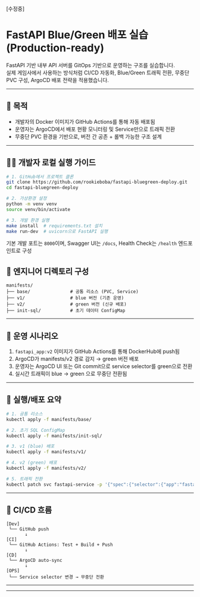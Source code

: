 [수정중]
# FastAPI Blue/Green 배포 실습 (Production-ready)

FastAPI 기반 내부 API 서버를 GitOps 기반으로 운영하는 구조를 실습합니다.  
실제 게임사에서 사용하는 방식처럼 CI/CD 자동화, Blue/Green 트래픽 전환, 무중단 PVC 구성, ArgoCD 배포 전략을 적용했습니다.

---

## 🎯 목적

- 개발자의 Docker 이미지가 GitHub Actions를 통해 자동 배포됨
- 운영자는 ArgoCD에서 배포 현황 모니터링 및 Service만으로 트래픽 전환
- 무중단 PVC 환경을 기반으로, 버전 간 공존 + 롤백 가능한 구조 설계

---

## 👨‍💻 개발자 로컬 실행 가이드

```bash
# 1. GitHub에서 프로젝트 클론
git clone https://github.com/rookieboba/fastapi-bluegreen-deploy.git
cd fastapi-bluegreen-deploy

# 2. 가상환경 설정
python -m venv venv
source venv/bin/activate

# 3. 개발 환경 실행
make install  # requirements.txt 설치
make run-dev  # uvicorn으로 FastAPI 실행
```

기본 개발 포트는 `8000`이며, Swagger UI는 `/docs`, Health Check는 `/health` 엔드포인트로 구성

## 📁 엔지니어 디렉토리 구성

```plaintext
manifests/
├── base/               # 공통 리소스 (PVC, Service)
├── v1/                 # blue 버전 (기존 운영)
├── v2/                 # green 버전 (신규 배포)
├── init-sql/           # 초기 데이터 ConfigMap
```

---

## 🧪 운영 시나리오

1. `fastapi_app:v2` 이미지가 GitHub Actions를 통해 DockerHub에 push됨
2. ArgoCD가 manifests/v2 경로 감지 → green 버전 배포
3. 운영자는 ArgoCD UI 또는 Git commit으로 service selector를 green으로 전환
4. 실시간 트래픽이 blue → green 으로 무중단 전환됨

---

## 🚀 실행/배포 요약

```bash
# 1. 공통 리소스
kubectl apply -f manifests/base/

# 2. 초기 SQL ConfigMap
kubectl apply -f manifests/init-sql/

# 3. v1 (blue) 배포
kubectl apply -f manifests/v1/

# 4. v2 (green) 배포
kubectl apply -f manifests/v2/

# 5. 트래픽 전환
kubectl patch svc fastapi-service -p '{"spec":{"selector":{"app":"fastapi","version":"green"}}}'
```

---

## 🔁 CI/CD 흐름

```plaintext
[Dev]
 └── GitHub push
       ↓
[CI]
 └── GitHub Actions: Test + Build + Push
       ↓
[CD]
 └── ArgoCD auto-sync
       ↓
[OPS]
 └── Service selector 변경 → 무중단 전환
```

---


---
